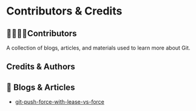 

# Contributors & Credits

## 👨‍👩‍👧‍👦Contributors 

A collection of blogs, articles, and materials used to learn more about Git.

## Credits & Authors


## 🔗 Blogs & Articles
- [git-push-force-with-lease-vs-force]([https://git-scm.com/doc](https://medium.com/@sahilsahilbhatia/git-push-force-with-lease-vs-force-ecae72601e80))


